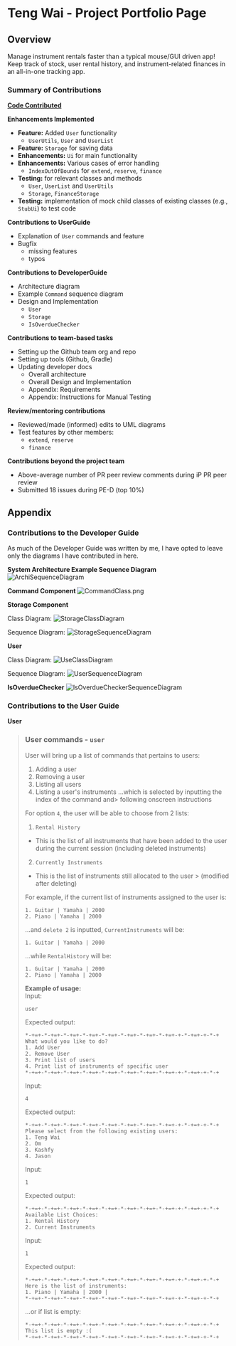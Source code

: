 # Teng Wai - Project Portfolio Page

## Overview

Manage instrument rentals faster than a typical mouse/GUI driven app! Keep track of stock, user rental history, and
instrument-related finances in an all-in-one tracking app.

### Summary of Contributions

[**Code Contributed**](https://nus-cs2113-ay2425s2.github.io/tp-dashboard/?search=&sort=groupTitle&sortWithin=title&timeframe=commit&mergegroup=&groupSelect=groupByRepos&breakdown=true&checkedFileTypes=docs~functional-code~test-code~other&since=2025-02-21&tabOpen=true&tabType=authorship&tabAuthor=adoorknob&tabRepo=AY2425S2-CS2113-W11-1/tp%5Bmaster%5D&authorshipIsMergeGroup=false&authorshipFileTypes=docs~functional-code~test-code~other&authorshipIsBinaryFileTypeChecked=false&authorshipIsIgnoredFilesChecked=false)

**Enhancements Implemented**

* **Feature:** Added `User` functionality
    * `UserUtils`, `User` and `UserList`
* **Feature:** `Storage` for saving data
* **Enhancements:** `Ui` for main functionality
* **Enhancements:** Various cases of error handling
  * `IndexOutOfBounds` for `extend`, `reserve`, `finance`
* **Testing:** for relevant classes and methods
    * `User`, `UserList` and `UserUtils`
    * `Storage`, `FinanceStorage`
* **Testing:** implementation of mock child classes of existing classes (e.g., `StubUi`) to test code

**Contributions to UserGuide**

* Explanation of `User` commands and feature
* Bugfix 
  * missing features
  * typos

**Contributions to DeveloperGuide**

* Architecture diagram
* Example `Command` sequence diagram
* Design and Implementation
  * `User`
  * `Storage`
  * `IsOverdueChecker`

**Contributions to team-based tasks**

* Setting up the Github team org and repo
* Setting up tools (Github, Gradle)
* Updating developer docs
    * Overall architecture
    * Overall Design and Implementation
    * Appendix: Requirements
    * Appendix: Instructions for Manual Testing

**Review/mentoring contributions**

* Reviewed/made (informed) edits to UML diagrams
* Test features by other members:
  * `extend`, `reserve`
  * `finance`

**Contributions beyond the project team**

* Above-average number of PR peer review comments during iP PR peer review
* Submitted 18 issues during PE-D (top 10%)

## Appendix

### Contributions to the Developer Guide

As much of the Developer Guide was written by me, I have opted to leave only the diagrams I have contributed in here.

**System Architecture Example Sequence Diagram**
![ArchiSequenceDiagram](../uml-diagrams/command/ArchiSequenceDiagram.png)

**Command Component**
![CommandClass.png](../uml-diagrams/command/CommandClass-0.png)

**Storage Component**

Class Diagram:
![StorageClassDiagram](../uml-diagrams/storage/StorageClassDiagram.png)

Sequence Diagram:
![StorageSequenceDiagram](../uml-diagrams/storage/StorageSequenceDiagram.png)

**User**

Class Diagram:
![UseClassDiagram](../uml-diagrams/user/UserClassDiagram.png)

Sequence Diagram:
![UserSequenceDiagram](../uml-diagrams/user/UserSequenceDiagram.png)

**IsOverdueChecker**
![IsOverdueCheckerSequenceDiagram](../uml-diagrams/scheduler/IsOverdueCheckerSequenceDiagram.png)

### Contributions to the User Guide

**User**

> ### User commands - `user`
> 
> User will bring up a list of commands that pertains to users:
> 
> 1. Adding a user
> 2. Removing a user
> 3. Listing all users
> 4. Listing a user's instruments
>    ...which is selected by inputting the index of the command and>  following onscreen instructions
> 
> For option `4`, the user will be able to choose from 2 lists:
> 
> 1. `Rental History`
> * This is the list of all instruments that have been added to the user during the current session (including deleted
>   instruments)
> 2. `Currently Instruments`
> * This is the list of instruments still allocated to the user > (modified after deleting)
> 
> For example, if the current list of instruments assigned to the user is:
> 
> ```
> 1. Guitar | Yamaha | 2000
> 2. Piano | Yamaha | 2000
> ```
> 
> ...and `delete 2` is inputted,
> `CurrentInstruments` will be:
> 
> ```
> 1. Guitar | Yamaha | 2000
> ```
> 
> ...while `RentalHistory` will be:
> 
> ```
> 1. Guitar | Yamaha | 2000
> 2. Piano | Yamaha | 2000
> ```
> 
> **Example of usage:** \
> Input:
> 
> ```
> user
> ```
> 
> Expected output:
> 
> ```
> *-+=+-*-+=+-*-+=+-*-+=+-*-+=+-*-+=+-*-+=+-*-+=+-+-*-+=+-+-*-+
> What would you like to do?
> 1. Add User
> 2. Remove User
> 3. Print list of users
> 4. Print list of instruments of specific user
> *-+=+-*-+=+-*-+=+-*-+=+-*-+=+-*-+=+-*-+=+-*-+=+-+-*-+=+-+-*-+
> ```
> 
> Input:
> 
> ```
> 4
> ```
> 
> Expected output:
> 
> ```
> *-+=+-*-+=+-*-+=+-*-+=+-*-+=+-*-+=+-*-+=+-*-+=+-+-*-+=+-+-*-+
> Please select from the following existing users:
> 1. Teng Wai
> 2. Om
> 3. Kashfy
> 4. Jason
> ```
> 
> Input:
> 
> ```
> 1
> ```
> 
> Expected output:
> 
> ```
> *-+=+-*-+=+-*-+=+-*-+=+-*-+=+-*-+=+-*-+=+-*-+=+-+-*-+=+-+-*-+
> Available List Choices:
> 1. Rental History
> 2. Current Instruments
> ```
> 
> Input:
> 
> ```
> 1
> ```
> 
> Expected output:
> 
> ```
> *-+=+-*-+=+-*-+=+-*-+=+-*-+=+-*-+=+-*-+=+-*-+=+-+-*-+=+-+-*-+
> Here is the list of instruments:
> 1. Piano | Yamaha | 2000 | 
> *-+=+-*-+=+-*-+=+-*-+=+-*-+=+-*-+=+-*-+=+-*-+=+-+-*-+=+-+-*-+
> ```
> 
> ...or if list is empty:
> 
> ```
> *-+=+-*-+=+-*-+=+-*-+=+-*-+=+-*-+=+-*-+=+-*-+=+-+-*-+=+-+-*-+
> This list is empty :(
> *-+=+-*-+=+-*-+=+-*-+=+-*-+=+-*-+=+-*-+=+-*-+=+-+-*-+=+-+-*-+
> ```

